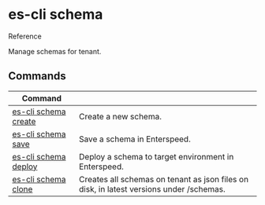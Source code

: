 # es-cli schema
Reference

Manage schemas for tenant.

## Commands
|Command| |
|---|---|
|[es-cli schema create](#)  |Create a new schema.   |
|[es-cli schema save](#)   |Save a schema in Enterspeed.   |
|[es-cli schema deploy](#)   |Deploy a schema to target environment in Enterspeed.   |
|[es-cli schema clone](#)   |Creates all schemas on tenant as json files on disk, in latest versions under /schemas.  |